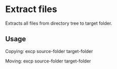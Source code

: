 Extract files
=============

Extracts all files from directory tree to target folder.

Usage
-----

Copying:
excp source-folder target-folder

Moving:
excp source-folder target-folder
